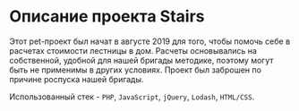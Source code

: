 # Описание проекта Stairs

Этот pet-проект был начат в августе 2019 для того, чтобы помочь себе в расчетах стоимости лестницы в дом.
Расчеты основывались на собственной, удобной для нашей бригады методике, поэтому могут быть не применимы
в других условиях. Проект был заброшен по причине роспуска нашей бригады.

Использованный стек - `PHP`, `JavaScript`, `jQuery`, `Lodash`, `HTML/CSS`.